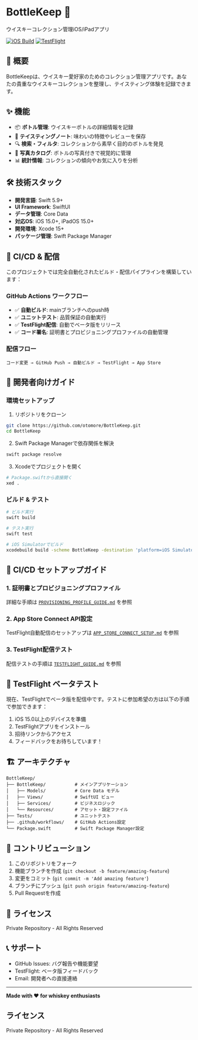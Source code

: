 # BottleKeep 🥃

ウイスキーコレクション管理iOS/iPadアプリ

[![iOS Build](https://github.com/otomore/BottleKeep/actions/workflows/ios-build.yml/badge.svg)](https://github.com/otomore/BottleKeep/actions/workflows/ios-build.yml)
[![TestFlight](https://img.shields.io/badge/TestFlight-Available-blue)](https://testflight.apple.com/)

## 🎯 概要

BottleKeepは、ウイスキー愛好家のためのコレクション管理アプリです。あなたの貴重なウイスキーコレクションを整理し、テイスティング体験を記録できます。

## ✨ 機能

- 📦 **ボトル管理**: ウイスキーボトルの詳細情報を記録
- 📝 **テイスティングノート**: 味わいの特徴やレビューを保存
- 🔍 **検索・フィルタ**: コレクションから素早く目的のボトルを発見
- 📸 **写真カタログ**: ボトルの写真付きで視覚的に管理
- 📊 **統計情報**: コレクションの傾向やお気に入りを分析

## 🛠 技術スタック

- **開発言語**: Swift 5.9+
- **UI Framework**: SwiftUI
- **データ管理**: Core Data
- **対応OS**: iOS 15.0+, iPadOS 15.0+
- **開発環境**: Xcode 15+
- **パッケージ管理**: Swift Package Manager

## 🚀 CI/CD & 配信

このプロジェクトでは完全自動化されたビルド・配信パイプラインを構築しています：

### GitHub Actions ワークフロー
- ✅ **自動ビルド**: mainブランチへのpush時
- ✅ **ユニットテスト**: 品質保証の自動実行
- ✅ **TestFlight配信**: 自動でベータ版をリリース
- ✅ **コード署名**: 証明書とプロビジョニングプロファイルの自動管理

### 配信フロー
```
コード変更 → GitHub Push → 自動ビルド → TestFlight → App Store
```

## 📖 開発者向けガイド

### 環境セットアップ
1. リポジトリをクローン
```bash
git clone https://github.com/otomore/BottleKeep.git
cd BottleKeep
```

2. Swift Package Managerで依存関係を解決
```bash
swift package resolve
```

3. Xcodeでプロジェクトを開く
```bash
# Package.swiftから直接開く
xed .
```

### ビルド & テスト
```bash
# ビルド実行
swift build

# テスト実行
swift test

# iOS Simulatorでビルド
xcodebuild build -scheme BottleKeep -destination 'platform=iOS Simulator,name=iPhone 15,OS=17.0'
```

## 🔧 CI/CD セットアップガイド

### 1. 証明書とプロビジョニングプロファイル
詳細な手順は [`PROVISIONING_PROFILE_GUIDE.md`](PROVISIONING_PROFILE_GUIDE.md) を参照

### 2. App Store Connect API設定
TestFlight自動配信のセットアップは [`APP_STORE_CONNECT_SETUP.md`](APP_STORE_CONNECT_SETUP.md) を参照

### 3. TestFlight配信テスト
配信テストの手順は [`TESTFLIGHT_GUIDE.md`](TESTFLIGHT_GUIDE.md) を参照

## 📱 TestFlight ベータテスト

現在、TestFlightでベータ版を配信中です。テストに参加希望の方は以下の手順で参加できます：

1. iOS 15.0以上のデバイスを準備
2. TestFlightアプリをインストール
3. 招待リンクからアクセス
4. フィードバックをお待ちしています！

## 🏗 アーキテクチャ

```
BottleKeep/
├── BottleKeep/           # メインアプリケーション
│   ├── Models/           # Core Data モデル
│   ├── Views/            # SwiftUI ビュー
│   ├── Services/         # ビジネスロジック
│   └── Resources/        # アセット・設定ファイル
├── Tests/                # ユニットテスト
├── .github/workflows/    # GitHub Actions設定
└── Package.swift         # Swift Package Manager設定
```

## 🤝 コントリビューション

1. このリポジトリをフォーク
2. 機能ブランチを作成 (`git checkout -b feature/amazing-feature`)
3. 変更をコミット (`git commit -m 'Add amazing feature'`)
4. ブランチにプッシュ (`git push origin feature/amazing-feature`)
5. Pull Requestを作成

## 📄 ライセンス

Private Repository - All Rights Reserved

## 📞 サポート

- GitHub Issues: バグ報告や機能要望
- TestFlight: ベータ版フィードバック
- Email: 開発者への直接連絡

---

**Made with ❤️ for whiskey enthusiasts**

## ライセンス

Private Repository - All Rights Reserved